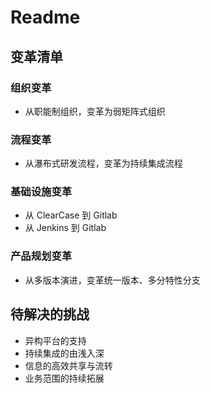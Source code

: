 # Readme

## 变革清单

### 组织变革

* 从职能制组织，变革为弱矩阵式组织

### 流程变革

* 从瀑布式研发流程，变革为持续集成流程

### 基础设施变革

* 从 ClearCase 到 Gitlab
* 从 Jenkins 到 Gitlab

### 产品规划变革

* 从多版本演进，变革统一版本、多分特性分支

## 待解决的挑战

* 异构平台的支持
* 持续集成的由浅入深
* 信息的高效共享与流转
* 业务范围的持续拓展